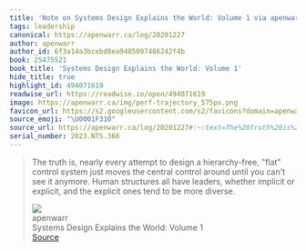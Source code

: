 ```yaml
---
title: 'Note on Systems Design Explains the World: Volume 1 via apenwarr'
tags: leadership
canonical: https://apenwarr.ca/log/20201227
author: apenwarr
author_id: 6f3a14a3bcebd8ea9485097486242f4b
book: 25475521
book_title: 'Systems Design Explains the World: Volume 1'
hide_title: true
highlight_id: 494071619
readwise_url: https://readwise.io/open/494071619
image: https://apenwarr.ca/img/perf-trajectory_575px.png
favicon_url: https://s2.googleusercontent.com/s2/favicons?domain=apenwarr.ca
source_emoji: "\U0001F310"
source_url: https://apenwarr.ca/log/20201227#:~:text=The%20truth%20is%2C,be%20more%20diverse.
serial_number: 2023.NTS.366
---
```

> The truth is, nearly every attempt to design a hierarchy-free, "flat" control system just moves the central control around until you can't see it anymore. Human structures all have leaders, whether implicit or explicit, and the explicit ones tend to be more diverse.
> <div class="quoteback-footer"><div class="quoteback-avatar"><img class="mini-favicon" src="https://s2.googleusercontent.com/s2/favicons?domain=apenwarr.ca"></div><div class="quoteback-metadata"><div class="metadata-inner"><span style="display:none">FROM:</span><div aria-label="apenwarr" class="quoteback-author"> apenwarr</div><div aria-label="Systems Design Explains the World: Volume 1" class="quoteback-title"> Systems Design Explains the World: Volume 1</div></div></div><div class="quoteback-backlink"><a target="_blank" aria-label="go to the full text of this quotation" rel="noopener" href="https://apenwarr.ca/log/20201227#:~:text=The%20truth%20is%2C,be%20more%20diverse." class="quoteback-arrow"> Source</a></div></div>